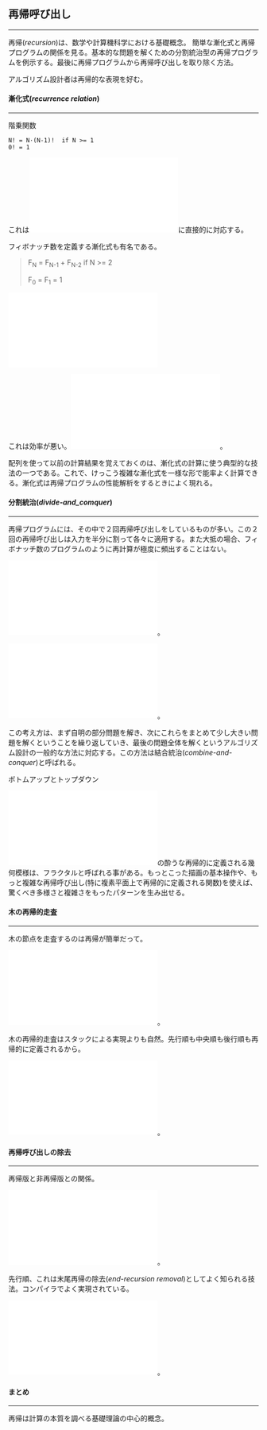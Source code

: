 ## 再帰呼び出し
---

再帰(*recursion*)は、数学や計算機科学における基礎概念。
簡単な漸化式と再帰プログラムの関係を見る。基本的な問題を解くための分割統治型の再帰プログラムを例示する。最後に再帰プログラムから再帰呼び出しを取り除く方法。

アルゴリズム設計者は再帰的な表現を好む。

#### 漸化式(*recurrence relation*)
---

階乗関数

    N! = N·(N-1)!  if N >= 1
    0! = 1
    
これは![次の再帰プログラム](factorial.c)に直接的に対応する。

フィボナッチ数を定義する漸化式も有名である。


> F<sub>N</sub> = F<sub>N-1</sub> + F<sub>N-2</sub>   if N >= 2
> 
> F<sub>0</sub> = F<sub>1</sub> = 1

![フィボナッチ数](fibonacci.c)

これは効率が悪い。![線形時間で計算するにはこうする](fibonacci2.c)。

配列を使って以前の計算結果を覚えておくのは、漸化式の計算に使う典型的な技法の一つである。これで、けっこう複雑な漸化式を一様な形で能率よく計算できる。漸化式は再帰プログラムの性能解析をするときによく現れる。

#### 分割統治(*divide-and_comquer*)
---

再帰プログラムには、その中で２回再帰呼び出しをしているものが多い。この２回の再帰呼び出しは入力を半分に割って各々に適用する。また大抵の場合、フィボナッチ数のプログラムのように再計算が極度に頻出することはない。


![物差しに目盛りを書き込む](rule.c)。

![非再帰的な](rule_not_rec.c)。

この考え方は、まず自明の部分問題を解き、次にこれらをまとめて少し大きい問題を解くということを繰り返していき、最後の問題全体を解くというアルゴリズム設計の一般的な方法に対応する。この方法は結合統治(*combine-and-conquer*)と呼ばれる。

ボトムアップとトップダウン

![星](star.c)の酔うな再帰的に定義される幾何模様は、フラクタルと呼ばれる事がある。もっとこった描画の基本操作や、もっと複雑な再帰呼び出し(特に複素平面上で再帰的に定義される関数)を使えば、驚くべき多様さと複雑さをもったパターンを生み出せる。

#### 木の再帰的走査
---


木の節点を走査するのは再帰が簡単だって。

![はい、中央順](traverse.c)。

木の再帰的走査はスタックによる実現よりも自然。先行順も中央順も後行順も再帰的に定義されるから。

![二つ目、拡張しただけ](traverse2.c)。

#### 再帰呼び出しの除去
---

再帰版と非再帰版との関係。

![めんどいので一つのファイルで](traverse3.c)。

先行順、これは末尾再帰の除去(*end-recursion removal*)としてよく知られる技法。コンパイラでよく実現されている。

![一気にコードが増えた](not_rec.c)。

#### まとめ
---

再帰は計算の本質を調べる基礎理論の中心的概念。
